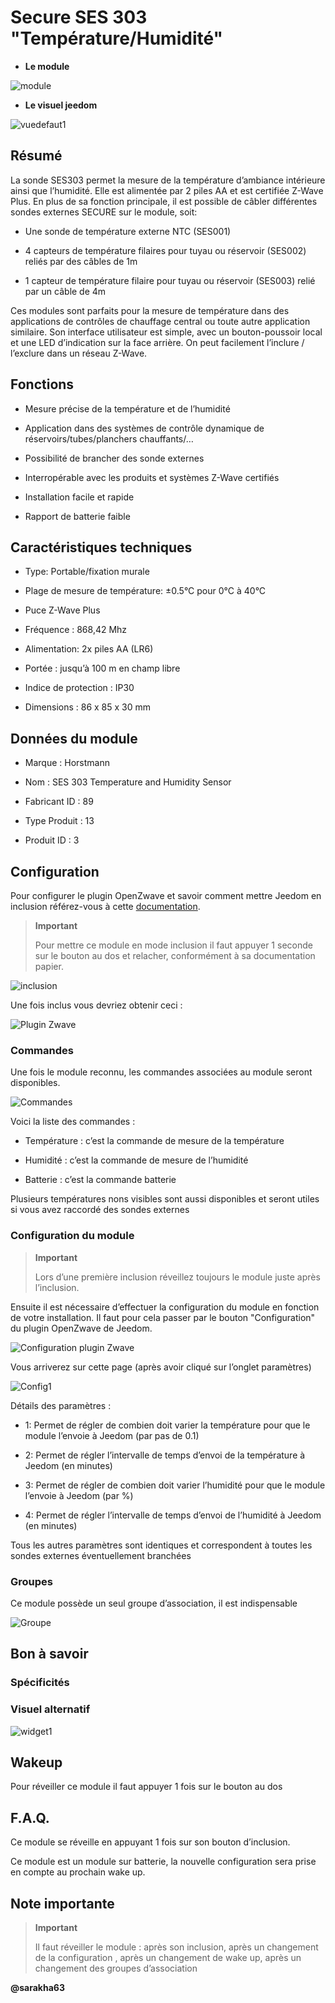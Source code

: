 Secure SES 303 "Température/Humidité" 
=====================================



-   **Le module**



![module](images/secure.ses303/module.jpg)



-   **Le visuel jeedom**



![vuedefaut1](images/secure.ses303/vuedefaut1.jpg)



Résumé 
------



La sonde SES303 permet la mesure de la température d’ambiance intérieure
ainsi que l’humidité. Elle est alimentée par 2 piles AA et est certifiée
Z-Wave Plus. En plus de sa fonction principale, il est possible de
câbler différentes sondes externes SECURE sur le module, soit:

-   Une sonde de température externe NTC (SES001)

-   4 capteurs de température filaires pour tuyau ou réservoir (SES002)
    reliés par des câbles de 1m

-   1 capteur de température filaire pour tuyau ou réservoir (SES003)
    relié par un câble de 4m

Ces modules sont parfaits pour la mesure de température dans des
applications de contrôles de chauffage central ou toute autre
application similaire. Son interface utilisateur est simple, avec un
bouton-poussoir local et une LED d’indication sur la face arrière. On
peut facilement l’inclure / l’exclure dans un réseau Z-Wave.



Fonctions 
---------



-   Mesure précise de la température et de l’humidité

-   Application dans des systèmes de contrôle dynamique de
    réservoirs/tubes/planchers chauffants/…​

-   Possibilité de brancher des sonde externes

-   Interropérable avec les produits et systèmes Z-Wave certifiés

-   Installation facile et rapide

-   Rapport de batterie faible



Caractéristiques techniques 
---------------------------



-   Type: Portable/fixation murale

-   Plage de mesure de température: ±0.5°C pour 0°C à 40°C

-   Puce Z-Wave Plus

-   Fréquence : 868,42 Mhz

-   Alimentation: 2x piles AA (LR6)

-   Portée : jusqu’à 100 m en champ libre

-   Indice de protection : IP30

-   Dimensions : 86 x 85 x 30 mm



Données du module 
-----------------



-   Marque : Horstmann

-   Nom : SES 303 Temperature and Humidity Sensor

-   Fabricant ID : 89

-   Type Produit : 13

-   Produit ID : 3



Configuration 
-------------



Pour configurer le plugin OpenZwave et savoir comment mettre Jeedom en
inclusion référez-vous à cette
[documentation](https://doc.jeedom.com/fr_FR/plugins/automation%20protocol/openzwave/).



> **Important**
>
> Pour mettre ce module en mode inclusion il faut appuyer 1 seconde sur
> le bouton au dos et relacher, conformément à sa documentation papier.



![inclusion](images/secure.ses303/inclusion.jpg)



Une fois inclus vous devriez obtenir ceci :



![Plugin Zwave](images/secure.ses303/information.jpg)



### Commandes 



Une fois le module reconnu, les commandes associées au module seront
disponibles.



![Commandes](images/secure.ses303/commandes.jpg)



Voici la liste des commandes :



-   Température : c’est la commande de mesure de la température

-   Humidité : c’est la commande de mesure de l’humidité

-   Batterie : c’est la commande batterie

Plusieurs températures nons visibles sont aussi disponibles et seront
utiles si vous avez raccordé des sondes externes



### Configuration du module 



> **Important**
>
> Lors d’une première inclusion réveillez toujours le module juste après
> l’inclusion.



Ensuite il est nécessaire d’effectuer la configuration du module en
fonction de votre installation. Il faut pour cela passer par le bouton
"Configuration" du plugin OpenZwave de Jeedom.



![Configuration plugin Zwave](images/plugin/bouton_configuration.jpg)



Vous arriverez sur cette page (après avoir cliqué sur l’onglet
paramètres)



![Config1](images/secure.ses303/config1.jpg)



Détails des paramètres :



-   1: Permet de régler de combien doit varier la température pour que
    le module l’envoie à Jeedom (par pas de 0.1)

-   2: Permet de régler l’intervalle de temps d’envoi de la température
    à Jeedom (en minutes)

-   3: Permet de régler de combien doit varier l’humidité pour que le
    module l’envoie à Jeedom (par %)

-   4: Permet de régler l’intervalle de temps d’envoi de l’humidité à
    Jeedom (en minutes)

Tous les autres paramètres sont identiques et correspondent à toutes les
sondes externes éventuellement branchées



### Groupes 



Ce module possède un seul groupe d’association, il est indispensable



![Groupe](images/secure.ses303/groupe.jpg)



Bon à savoir 
------------



### Spécificités 



### Visuel alternatif 



![widget1](images/secure.ses303/widget1.jpg)



Wakeup 
------



Pour réveiller ce module il faut appuyer 1 fois sur le bouton au dos



F.A.Q. 
------



Ce module se réveille en appuyant 1 fois sur son bouton d’inclusion.



Ce module est un module sur batterie, la nouvelle configuration sera
prise en compte au prochain wake up.



Note importante 
---------------



> **Important**
>
> Il faut réveiller le module : après son inclusion, après un changement
> de la configuration , après un changement de wake up, après un
> changement des groupes d’association



**@sarakha63**
